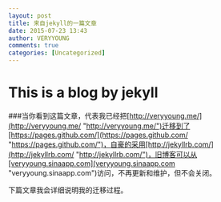 ```yaml
---
layout: post
title: 来自jekyll的一篇文章
date: 2015-07-23 13:43
author: VERYYOUNG
comments: true
categories: [Uncategorized]
---
```


<h1>This is a blog by jekyll</h1>

###当你看到这篇文章，代表我已经把[http://veryyoung.me/](http://veryyoung.me/ "http://veryyoung.me/")迁移到了[https://pages.github.com/](https://pages.github.com/ "https://pages.github.com/")，自豪的采用[http://jekyllrb.com/](http://jekyllrb.com/ "http://jekyllrb.com/")，旧博客可以从[veryyoung.sinaapp.com](veryyoung.sinaapp.com "veryyoung.sinaapp.com")访问，不再更新和维护，但不会关闭。

下篇文章我会详细说明我的迁移过程。


